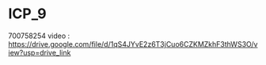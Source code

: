 # ICP_9
700758254
video : https://drive.google.com/file/d/1qS4JYvE2z6T3jCuo6CZKMZkhF3thWS3O/view?usp=drive_link
